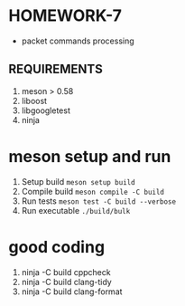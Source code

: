# HOMEWORK-7

+ packet commands processing

## REQUIREMENTS

1. meson > 0.58
2. liboost
3. libgoogletest
4. ninja

# meson setup and run

1.  Setup build `meson setup build`
2.  Compile build `meson compile -C build`
3.  Run tests `meson test -C build --verbose`
4.  Run executable `./build/bulk`

# good coding

1. ninja -C build cppcheck
2. ninja -C build clang-tidy
2. ninja -C build clang-format

